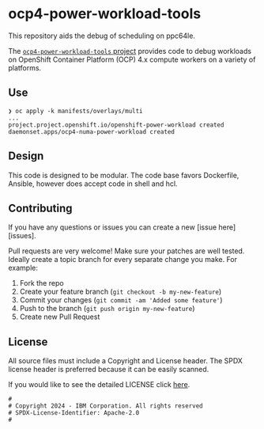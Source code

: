 # ocp4-power-workload-tools
This repository aids the debug of scheduling on ppc64le.

The [`ocp4-power-workload-tools` project](https://github.com/ocp-power-automation/ocp4-power-workload-tools) provides code to debug workloads on OpenShift Container Platform (OCP) 4.x compute workers on a variety of platforms.

## Use

```
❯ oc apply -k manifests/overlays/multi
...
project.project.openshift.io/openshift-power-workload created
daemonset.apps/ocp4-numa-power-workload created
```

## Design

This code is designed to be modular. The code base favors Dockerfile, Ansible, however does accept code in shell and hcl.

## Contributing

If you have any questions or issues you can create a new [issue here][issues].

Pull requests are very welcome! Make sure your patches are well tested.
Ideally create a topic branch for every separate change you make. For
example:

1. Fork the repo
2. Create your feature branch (`git checkout -b my-new-feature`)
3. Commit your changes (`git commit -am 'Added some feature'`)
4. Push to the branch (`git push origin my-new-feature`)
5. Create new Pull Request

## License

All source files must include a Copyright and License header. The SPDX license header is 
preferred because it can be easily scanned.

If you would like to see the detailed LICENSE click [here](LICENSE).

```text
#
# Copyright 2024 - IBM Corporation. All rights reserved
# SPDX-License-Identifier: Apache-2.0
#
```
